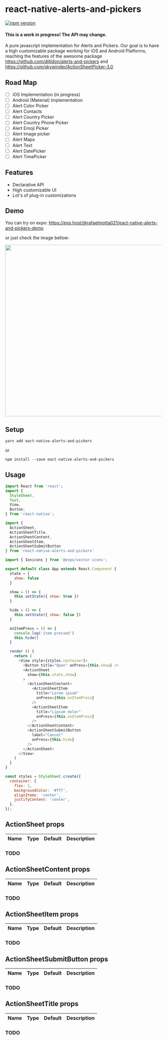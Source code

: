 # react-native-alerts-and-pickers

[![npm version](https://badge.fury.io/js/eact-native-alerts-and-pickers.svg)](https://badge.fury.io/js/eact-native-alerts-and-pickers)

#### This is a work in progress! The API may change.

A pure javascript implementation for Alerts and Pickers. Our goal is to have a high customizable package working for iOS and Android Platforms, reaching the features of the awesome package https://github.com/dillidon/alerts-and-pickers and https://github.com/skywinder/ActionSheetPicker-3.0

## Road Map
- [ ] iOS Implementation (in progress)
- [ ] Android (Material) Implementation
- [ ] Alert Color Picker
- [ ] Alert Contacts
- [ ] Alert Country Picker
- [ ] Alert Country Phone Picker
- [ ] Alert Emoji Picker
- [ ] Alert Image picker
- [ ] Alert Maps
- [ ] Alert Text
- [ ]  Alert DatePicker
- [ ] Alert TimePicker

## Features

- Declarative API
- High customizable UI
- Lot's of plug-in customizations

## Demo

You can try on expo: https://exp.host/@rafaelmotta021/eact-native-alerts-and-pickers-demo

or just check the image bellow:

<p align="center">
<img src="https://raw.githubusercontent.com/rafaelmotta/react-native-alerts-and-pickers/master/demo-example.gif" height="550" />
</p>

## Setup

`yarn add eact-native-alerts-and-pickers`

or 

`npm install --save eact-native-alerts-and-pickers`

## Usage

```javascript
import React from 'react';
import {
  StyleSheet,
  Text,
  View,
  Button,
} from 'react-native';

import {
  ActionSheet,
  ActionSheetTitle,
  ActionSheetContent,
  ActionSheetItem,
  ActionSheetSubmitButton
} from 'react-native-alerts-and-pickers'

import { Ionicons } from '@expo/vector-icons';

export default class App extends React.Component {
  state = {
    show: false
  }

  show = () => {
    this.setState({ show: true })
  }

  hide = () => {
    this.setState({ show: false })
  }

  onItemPress = () => {
    console.log('item pressed')
    this.hide()
  }

  render () {
    return (
      <View style={styles.container}>
        <Button title="Open" onPress={this.show} />
        <ActionSheet
          show={this.state.show}
        >
          <ActionSheetContent>
            <ActionSheetItem
              title="Lorem ipsum"
              onPress={this.onItemPress}
            />
            <ActionSheetItem
              title="Lipsum dolor"
              onPress={this.onItemPress}
            />
          </ActionSheetContent>
          <ActionSheetSubmitButton
            label="Cancel"
            onPress={this.hide}
          />
        </ActionSheet>
      </View>
    )
  }
}

const styles = StyleSheet.create({
  container: {
    flex: 1,
    backgroundColor: '#fff',
    alignItems: 'center',
    justifyContent: 'center',
  },
});
```

## ActionSheet props

| Name | Type| Default | Description |
| --- | --- | --- | --- |
### TODO

## ActionSheetContent props

| Name | Type| Default | Description |
| --- | --- | --- | --- |
### TODO

## ActionSheetItem props

| Name | Type| Default | Description |
| --- | --- | --- | --- |
### TODO

## ActionSheetSubmitButton props

| Name | Type| Default | Description |
| --- | --- | --- | --- |
### TODO

## ActionSheetTitle props

| Name | Type| Default | Description |
| --- | --- | --- | --- |
### TODO
